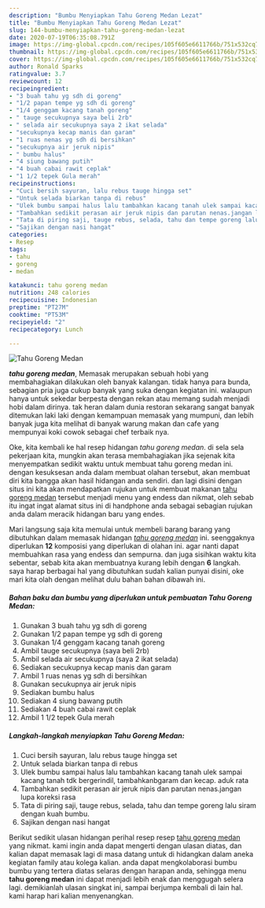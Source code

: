 ```yaml
---
description: "Bumbu Menyiapkan Tahu Goreng Medan Lezat"
title: "Bumbu Menyiapkan Tahu Goreng Medan Lezat"
slug: 144-bumbu-menyiapkan-tahu-goreng-medan-lezat
date: 2020-07-19T06:35:08.791Z
image: https://img-global.cpcdn.com/recipes/105f605e6611766b/751x532cq70/tahu-goreng-medan-foto-resep-utama.jpg
thumbnail: https://img-global.cpcdn.com/recipes/105f605e6611766b/751x532cq70/tahu-goreng-medan-foto-resep-utama.jpg
cover: https://img-global.cpcdn.com/recipes/105f605e6611766b/751x532cq70/tahu-goreng-medan-foto-resep-utama.jpg
author: Ronald Sparks
ratingvalue: 3.7
reviewcount: 12
recipeingredient:
- "3 buah tahu yg sdh di goreng"
- "1/2 papan tempe yg sdh di goreng"
- "1/4 genggam kacang tanah goreng"
- " tauge secukupnya saya beli 2rb"
- " selada air secukupnya saya 2 ikat selada"
- "secukupnya kecap manis dan garam"
- "1 ruas nenas yg sdh di bersihkan"
- "secukupnya air jeruk nipis"
- " bumbu halus"
- "4 siung bawang putih"
- "4 buah cabai rawit ceplak"
- "1 1/2 tepek Gula merah"
recipeinstructions:
- "Cuci bersih sayuran, lalu rebus tauge hingga set"
- "Untuk selada biarkan tanpa di rebus"
- "Ulek bumbu sampai halus lalu tambahkan kacang tanah ulek sampai kacang tanah tdk bergerindil, tambahkanbgaram dan kecap. aduk rata"
- "Tambahkan sedikit perasan air jeruk nipis dan parutan nenas.jangan lupa koreksi rasa"
- "Tata di piring saji, tauge rebus, selada, tahu dan tempe goreng lalu siram dengan kuah bumbu."
- "Sajikan dengan nasi hangat"
categories:
- Resep
tags:
- tahu
- goreng
- medan

katakunci: tahu goreng medan 
nutrition: 248 calories
recipecuisine: Indonesian
preptime: "PT27M"
cooktime: "PT53M"
recipeyield: "2"
recipecategory: Lunch

---
```



![Tahu Goreng Medan](https://img-global.cpcdn.com/recipes/105f605e6611766b/751x532cq70/tahu-goreng-medan-foto-resep-utama.jpg)

<b><i>tahu goreng medan</i></b>, Memasak merupakan sebuah hobi yang membahagiakan dilakukan oleh banyak kalangan. tidak hanya para bunda, sebagian pria juga cukup banyak yang suka dengan kegiatan ini. walaupun hanya untuk sekedar berpesta dengan rekan atau memang sudah menjadi hobi dalam dirinya. tak heran dalam dunia restoran sekarang sangat banyak ditemukan laki laki dengan kemampuan memasak yang mumpuni, dan lebih banyak juga kita melihat di banyak warung makan dan cafe yang mempunyai koki cowok sebagai chef terbaik nya.



Oke, kita kembali ke hal resep hidangan <i>tahu goreng medan</i>. di sela sela pekerjaan kita, mungkin akan terasa membahagiakan jika sejenak kita menyempatkan sedikit waktu untuk membuat tahu goreng medan ini. dengan kesuksesan anda dalam membuat olahan tersebut, akan membuat diri kita bangga akan hasil hidangan anda sendiri. dan lagi disini dengan situs ini kita akan mendapatkan rujukan untuk membuat makanan <u>tahu goreng medan</u> tersebut menjadi menu yang endess dan nikmat, oleh sebab itu ingat ingat alamat situs ini di handphone anda sebagai sebagian rujukan anda dalam meracik hidangan baru yang endes.


Mari langsung saja kita memulai untuk membeli barang barang yang dibutuhkan dalam memasak hidangan <u><i>tahu goreng medan</i></u> ini. seenggaknya diperlukan <b>12</b> komposisi yang diperlukan di olahan ini. agar nanti dapat membuahkan rasa yang endess dan sempurna. dan juga sisihkan waktu kita sebentar, sebab kita akan membuatnya kurang lebih dengan <b>6</b> langkah. saya harap berbagai hal yang dibutuhkan sudah kalian punyai disini, oke mari kita olah dengan melihat dulu bahan bahan dibawah ini.

<!--inarticleads1-->

##### Bahan baku dan bumbu yang diperlukan untuk pembuatan Tahu Goreng Medan:

1. Gunakan 3 buah tahu yg sdh di goreng
1. Gunakan 1/2 papan tempe yg sdh di goreng
1. Gunakan 1/4 genggam kacang tanah goreng
1. Ambil  tauge secukupnya (saya beli 2rb)
1. Ambil  selada air secukupnya (saya 2 ikat selada)
1. Sediakan secukupnya kecap manis dan garam
1. Ambil 1 ruas nenas yg sdh di bersihkan
1. Gunakan secukupnya air jeruk nipis
1. Sediakan  bumbu halus
1. Sediakan 4 siung bawang putih
1. Sediakan 4 buah cabai rawit ceplak
1. Ambil 1 1/2 tepek Gula merah




<!--inarticleads2-->

##### Langkah-langkah menyiapkan Tahu Goreng Medan:

1. Cuci bersih sayuran, lalu rebus tauge hingga set
1. Untuk selada biarkan tanpa di rebus
1. Ulek bumbu sampai halus lalu tambahkan kacang tanah ulek sampai kacang tanah tdk bergerindil, tambahkanbgaram dan kecap. aduk rata
1. Tambahkan sedikit perasan air jeruk nipis dan parutan nenas.jangan lupa koreksi rasa
1. Tata di piring saji, tauge rebus, selada, tahu dan tempe goreng lalu siram dengan kuah bumbu.
1. Sajikan dengan nasi hangat




Berikut sedikit ulasan hidangan perihal resep resep <u>tahu goreng medan</u> yang nikmat. kami ingin anda dapat mengerti dengan ulasan diatas, dan kalian dapat memasak lagi di masa datang untuk di hidangkan dalam aneka kegiatan family atau kolega kalian. anda dapat mengkolaborasi bumbu bumbu yang tertera diatas selaras dengan harapan anda, sehingga menu <b>tahu goreng medan</b> ini dapat menjadi lebih enak dan menggugah selera lagi. demikianlah ulasan singkat ini, sampai berjumpa kembali di lain hal. kami harap hari kalian menyenangkan.
